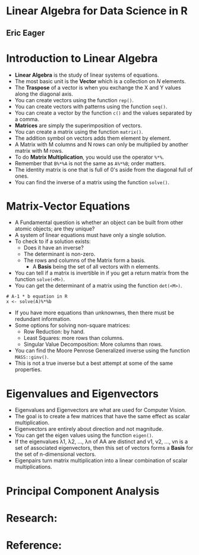 # Linear Algebra for Data Science in R
## Eric Eager

# Introduction to Linear Algebra
- **Linear Algebra** is the study of linear systems of equations.
- The most basic unit is the **Vector** which is a collection on *N* elements.
- The **Traspose** of a vector is when you exchange the X and Y values along the diagonal axis.
- You can create vectors using the function `rep()`.
- You can create vectors with patterns using the function `seq()`.
- You can create a vector by the function `c()` and the values separated by a comma.
- **Matrices** are simply the superimposition of vectors.
- You can create a matrix using the function `matrix()`.
- The addition symbol on vectors adds them element by element.
-  A Matrix with M columns and N rows can only be multiplied by another matrix with M rows.
- To do **Matrix Multiplication**, you would use the operator `%*%`.
- Remember that `B%*%A` is not the same as `A%*%B`; order matters.
- The identity matrix is one that is full of 0's aside from the diagonal full of ones.
- You can find the inverse of a matrix using the function `solve()`.


# Matrix-Vector Equations
- A Fundamental question is whether an object can be built from other atomic objects; are they unique?
- A system of linear equations must have only a single solution.
- To check to if a solution exists:
  * Does it have an inverse?
  * The determinant is non-zero.
  * The rows and columns of the Matrix form a basis.
    - A **Basis** being the set of all vectors with n elements.
- You can tell if a matrix is invertible in if you get a return matrix from the function `solve(<M>)`.
- You can get the determinant of a matrix using the function `det(<M>)`.
```
# A-1 * b equation in R
x <- solve(A)%*%b
```
- If you have more equations than unknownws, then there must be redundant information.
- Some options for solving non-square matrices:
  * Row Reduction: by hand.
  * Least Squares: more rows than columns.
  * Singular Value Decomposition: More columns than rows.
- You can find the Moore Penrose Generalized inverse using the function `MASS::ginv()`.
- This is not a true inverse but a best attempt at some of the same properties.


# Eigenvalues and Eigenvectors
- Eigenvalues and Eigenvectors are what are used for Computer Vision.
- The goal is to create a few matrices that have the same effect as scalar multiplication.
- Eigenvectors are entirely about direction and not magnitude.
- You can get the eigen values using the function `eigen()`.
- If the eigenvalues λ1, λ2, ..., λn of AA are distinct and v1, v2, ..., vn is a set of associated eigenvectors, then this set of vectors forms a **Basis** for the set of n-dimensional vectors.
- Eigenpairs turn matrix multiplication into a linear combination of scalar multiplications.


# Principal Component Analysis

# Research:

# Reference:
